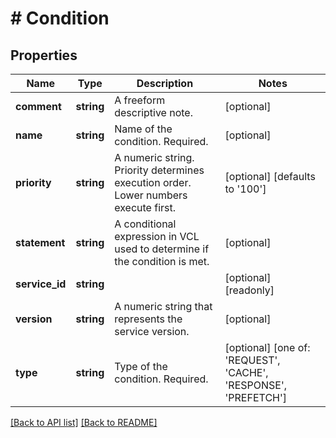 # # Condition

## Properties

Name | Type | Description | Notes
------------ | ------------- | ------------- | -------------
**comment** | **string** | A freeform descriptive note. | [optional] 
**name** | **string** | Name of the condition. Required. | [optional] 
**priority** | **string** | A numeric string. Priority determines execution order. Lower numbers execute first. | [optional]  [defaults to '100']
**statement** | **string** | A conditional expression in VCL used to determine if the condition is met. | [optional] 
**service_id** | **string** |  | [optional] [readonly] 
**version** | **string** | A numeric string that represents the service version. | [optional] 
**type** | **string** | Type of the condition. Required. | [optional]  [one of: 'REQUEST', 'CACHE', 'RESPONSE', 'PREFETCH']


[[Back to API list]](../../README.md#endpoints) [[Back to README]](../../README.md)
